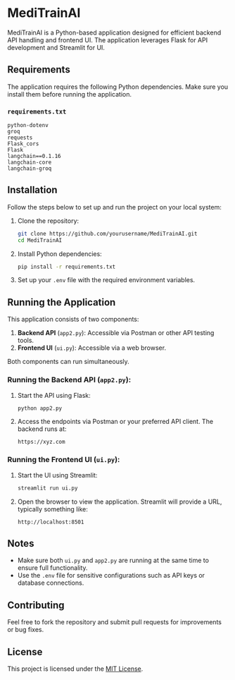 # MediTrainAI

MediTrainAI is a Python-based application designed for efficient backend API handling and frontend UI. The application leverages Flask for API development and Streamlit for UI. 

## Requirements

The application requires the following Python dependencies. Make sure you install them before running the application.

### `requirements.txt`
```
python-dotenv
groq
requests
Flask_cors
Flask
langchain==0.1.16
langchain-core
langchain-groq
```

## Installation

Follow the steps below to set up and run the project on your local system:

1. Clone the repository:
   ```bash
   git clone https://github.com/yourusername/MediTrainAI.git
   cd MediTrainAI
   ```

2. Install Python dependencies:
   ```bash
   pip install -r requirements.txt
   ```

3. Set up your `.env` file with the required environment variables.

## Running the Application

This application consists of two components:

1. **Backend API** (`app2.py`): Accessible via Postman or other API testing tools.
2. **Frontend UI** (`ui.py`): Accessible via a web browser.

Both components can run simultaneously.

### Running the Backend API (`app2.py`):

1. Start the API using Flask:
   ```bash
   python app2.py
   ```

2. Access the endpoints via Postman or your preferred API client. The backend runs at:
   ```
   https://xyz.com
   ```

### Running the Frontend UI (`ui.py`):

1. Start the UI using Streamlit:
   ```bash
   streamlit run ui.py
   ```

2. Open the browser to view the application. Streamlit will provide a URL, typically something like:
   ```
   http://localhost:8501
   ```

## Notes

- Make sure both `ui.py` and `app2.py` are running at the same time to ensure full functionality.
- Use the `.env` file for sensitive configurations such as API keys or database connections.

## Contributing

Feel free to fork the repository and submit pull requests for improvements or bug fixes.

## License

This project is licensed under the [MIT License](LICENSE).
